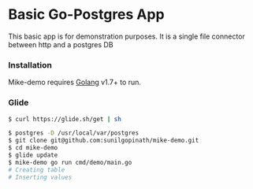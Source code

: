 # Basic Go-Postgres App

This basic app is for demonstration purposes. It is a single file connector between http and a postgres DB

### Installation

Mike-demo requires [Golang](https://golang.org/) v1.7+ to run.

### Glide
```sh
$ curl https://glide.sh/get | sh
```

```sh
$ postgres -D /usr/local/var/postgres
$ git clone git@github.com:sunilgopinath/mike-demo.git
$ cd mike-demo
$ glide update
$ mike-demo go run cmd/demo/main.go
# Creating table
# Inserting values
```

